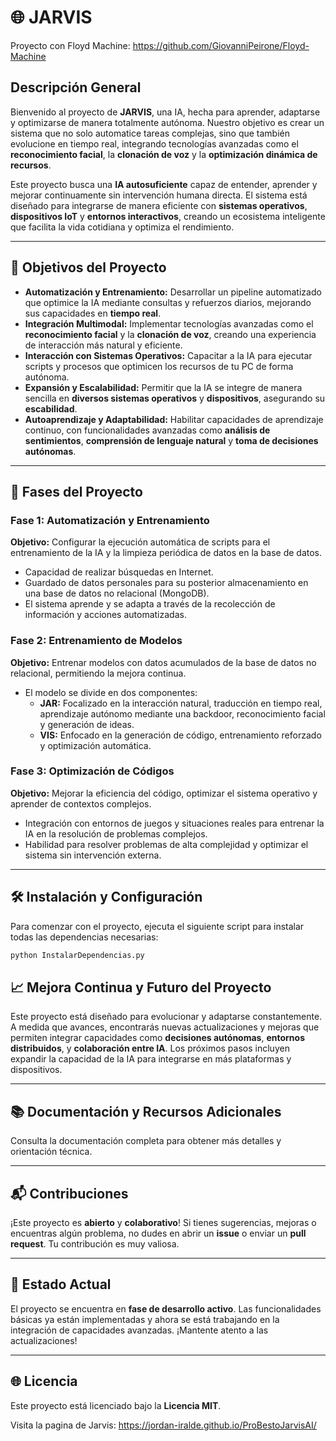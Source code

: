 # 🌐 **JARVIS**

Proyecto con Floyd Machine: https://github.com/GiovanniPeirone/Floyd-Machine
## **Descripción General**
Bienvenido al proyecto de **JARVIS**, una IA, hecha para aprender, adaptarse y optimizarse de manera totalmente autónoma. Nuestro objetivo es crear un sistema que no solo automatice tareas complejas, sino que también evolucione en tiempo real, integrando tecnologías avanzadas como el **reconocimiento facial**, la **clonación de voz** y la **optimización dinámica de recursos**.

Este proyecto busca una **IA autosuficiente** capaz de entender, aprender y mejorar continuamente sin intervención humana directa. El sistema está diseñado para integrarse de manera eficiente con **sistemas operativos**, **dispositivos IoT** y **entornos interactivos**, creando un ecosistema inteligente que facilita la vida cotidiana y optimiza el rendimiento.

---

## **🎯 Objetivos del Proyecto**
- **Automatización y Entrenamiento:** Desarrollar un pipeline automatizado que optimice la IA mediante consultas y refuerzos diarios, mejorando sus capacidades en **tiempo real**.
- **Integración Multimodal:** Implementar tecnologías avanzadas como el **reconocimiento facial** y la **clonación de voz**, creando una experiencia de interacción más natural y eficiente.
- **Interacción con Sistemas Operativos:** Capacitar a la IA para ejecutar scripts y procesos que optimicen los recursos de tu PC de forma autónoma.
- **Expansión y Escalabilidad:** Permitir que la IA se integre de manera sencilla en **diversos sistemas operativos** y **dispositivos**, asegurando su **escabilidad**.
- **Autoaprendizaje y Adaptabilidad:** Habilitar capacidades de aprendizaje continuo, con funcionalidades avanzadas como **análisis de sentimientos**, **comprensión de lenguaje natural** y **toma de decisiones autónomas**.

---

## **🚀 Fases del Proyecto**

### **Fase 1: Automatización y Entrenamiento**
**Objetivo:** Configurar la ejecución automática de scripts para el entrenamiento de la IA y la limpieza periódica de datos en la base de datos.

- Capacidad de realizar búsquedas en Internet.
- Guardado de datos personales para su posterior almacenamiento en una base de datos no relacional (MongoDB).
- El sistema aprende y se adapta a través de la recolección de información y acciones automatizadas.

### **Fase 2: Entrenamiento de Modelos**
**Objetivo:** Entrenar modelos con datos acumulados de la base de datos no relacional, permitiendo la mejora continua.

- El modelo se divide en dos componentes:
  - **JAR:** Focalizado en la interacción natural, traducción en tiempo real, aprendizaje autónomo mediante una backdoor, reconocimiento facial y generación de ideas.
  - **VIS:** Enfocado en la generación de código, entrenamiento reforzado y optimización automática.

### **Fase 3: Optimización de Códigos**
**Objetivo:** Mejorar la eficiencia del código, optimizar el sistema operativo y aprender de contextos complejos.

- Integración con entornos de juegos y situaciones reales para entrenar la IA en la resolución de problemas complejos.
- Habilidad para resolver problemas de alta complejidad y optimizar el sistema sin intervención externa.

---

## **🛠️ Instalación y Configuración**

Para comenzar con el proyecto, ejecuta el siguiente script para instalar todas las dependencias necesarias:

```bash
python InstalarDependencias.py
```
## **📈 Mejora Continua y Futuro del Proyecto**
Este proyecto está diseñado para evolucionar y adaptarse constantemente. A medida que avances, encontrarás nuevas actualizaciones y mejoras que permiten integrar capacidades como **decisiones autónomas**, **entornos distribuidos**, y **colaboración entre IA**. Los próximos pasos incluyen expandir la capacidad de la IA para integrarse en más plataformas y dispositivos.

---

## **📚 Documentación y Recursos Adicionales**
Consulta la documentación completa para obtener más detalles y orientación técnica.

---

## **📬 Contribuciones**
¡Este proyecto es **abierto** y **colaborativo**! Si tienes sugerencias, mejoras o encuentras algún problema, no dudes en abrir un **issue** o enviar un **pull request**. Tu contribución es muy valiosa.

---

## **🚧 Estado Actual**
El proyecto se encuentra en **fase de desarrollo activo**. Las funcionalidades básicas ya están implementadas y ahora se está trabajando en la integración de capacidades avanzadas. ¡Mantente atento a las actualizaciones!

---

## **🌐 Licencia**
Este proyecto está licenciado bajo la **Licencia MIT**.

Visita la pagina de Jarvis: https://jordan-iralde.github.io/ProBestoJarvisAI/
